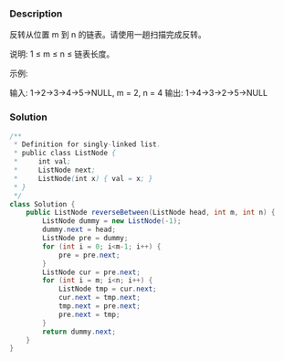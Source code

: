 ### Description
反转从位置 m 到 n 的链表。请使用一趟扫描完成反转。

说明:
1 ≤ m ≤ n ≤ 链表长度。

示例:

输入: 1->2->3->4->5->NULL, m = 2, n = 4
输出: 1->4->3->2->5->NULL

### Solution
```java
/**
 * Definition for singly-linked list.
 * public class ListNode {
 *     int val;
 *     ListNode next;
 *     ListNode(int x) { val = x; }
 * }
 */
class Solution {
    public ListNode reverseBetween(ListNode head, int m, int n) {
        ListNode dummy = new ListNode(-1);
        dummy.next = head;
        ListNode pre = dummy;
        for (int i = 0; i<m-1; i++) {
            pre = pre.next;
        }
        ListNode cur = pre.next;
        for (int i = m; i<n; i++) {
            ListNode tmp = cur.next;
            cur.next = tmp.next;
            tmp.next = pre.next;
            pre.next = tmp;
        }
        return dummy.next;
    }
}
```